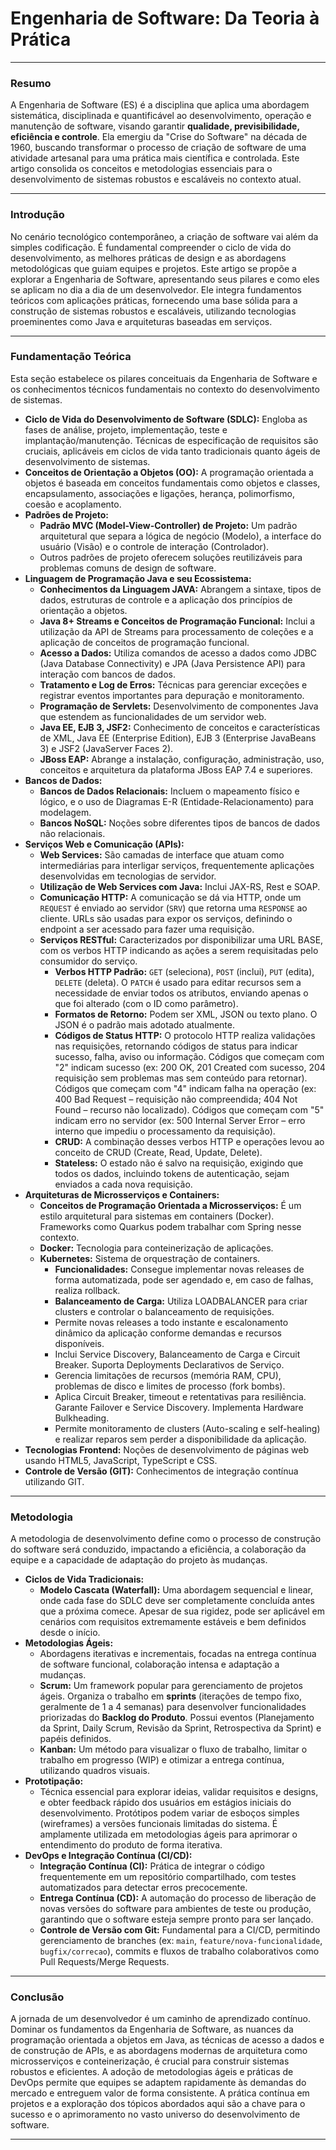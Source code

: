 # Engenharia de Software: Da Teoria à Prática

---

### **Resumo**

A Engenharia de Software (ES) é a disciplina que aplica uma abordagem sistemática, disciplinada e quantificável ao desenvolvimento, operação e manutenção de software, visando garantir **qualidade, previsibilidade, eficiência e controle**. Ela emergiu da "Crise do Software" na década de 1960, buscando transformar o processo de criação de software de uma atividade artesanal para uma prática mais científica e controlada. Este artigo consolida os conceitos e metodologias essenciais para o desenvolvimento de sistemas robustos e escaláveis no contexto atual.

---

### **Introdução**

No cenário tecnológico contemporâneo, a criação de software vai além da simples codificação. É fundamental compreender o ciclo de vida do desenvolvimento, as melhores práticas de design e as abordagens metodológicas que guiam equipes e projetos. Este artigo se propõe a explorar a Engenharia de Software, apresentando seus pilares e como eles se aplicam no dia a dia de um desenvolvedor. Ele integra fundamentos teóricos com aplicações práticas, fornecendo uma base sólida para a construção de sistemas robustos e escaláveis, utilizando tecnologias proeminentes como Java e arquiteturas baseadas em serviços.

---

### **Fundamentação Teórica**

Esta seção estabelece os pilares conceituais da Engenharia de Software e os conhecimentos técnicos fundamentais no contexto do desenvolvimento de sistemas.

* **Ciclo de Vida do Desenvolvimento de Software (SDLC):** Engloba as fases de análise, projeto, implementação, teste e implantação/manutenção. Técnicas de especificação de requisitos são cruciais, aplicáveis em ciclos de vida tanto tradicionais quanto ágeis de desenvolvimento de sistemas.
* **Conceitos de Orientação a Objetos (OO):** A programação orientada a objetos é baseada em conceitos fundamentais como objetos e classes, encapsulamento, associações e ligações, herança, polimorfismo, coesão e acoplamento.
* **Padrões de Projeto:**
    * **Padrão MVC (Model-View-Controller) de Projeto:** Um padrão arquitetural que separa a lógica de negócio (Modelo), a interface do usuário (Visão) e o controle de interação (Controlador).
    * Outros padrões de projeto oferecem soluções reutilizáveis para problemas comuns de design de software.
* **Linguagem de Programação Java e seu Ecossistema:**
    * **Conhecimentos da Linguagem JAVA:** Abrangem a sintaxe, tipos de dados, estruturas de controle e a aplicação dos princípios de orientação a objetos.
    * **Java 8+ Streams e Conceitos de Programação Funcional:** Inclui a utilização da API de Streams para processamento de coleções e a aplicação de conceitos de programação funcional.
    * **Acesso a Dados:** Utiliza comandos de acesso a dados como JDBC (Java Database Connectivity) e JPA (Java Persistence API) para interação com bancos de dados.
    * **Tratamento e Log de Erros:** Técnicas para gerenciar exceções e registrar eventos importantes para depuração e monitoramento.
    * **Programação de Servlets:** Desenvolvimento de componentes Java que estendem as funcionalidades de um servidor web.
    * **Java EE, EJB 3, JSF2:** Conhecimento de conceitos e características de XML, Java EE (Enterprise Edition), EJB 3 (Enterprise JavaBeans 3) e JSF2 (JavaServer Faces 2).
    * **JBoss EAP:** Abrange a instalação, configuração, administração, uso, conceitos e arquitetura da plataforma JBoss EAP 7.4 e superiores.
* **Bancos de Dados:**
    * **Bancos de Dados Relacionais:** Incluem o mapeamento físico e lógico, e o uso de Diagramas E-R (Entidade-Relacionamento) para modelagem.
    * **Bancos NoSQL:** Noções sobre diferentes tipos de bancos de dados não relacionais.
* **Serviços Web e Comunicação (APIs):**
    * **Web Services:** São camadas de interface que atuam como intermediárias para interligar serviços, frequentemente aplicações desenvolvidas em tecnologias de servidor.
    * **Utilização de Web Services com Java:** Inclui JAX-RS, Rest e SOAP.
    * **Comunicação HTTP:** A comunicação se dá via HTTP, onde um `REQUEST` é enviado ao servidor (`SRV`) que retorna uma `RESPONSE` ao cliente. URLs são usadas para expor os serviços, definindo o endpoint a ser acessado para fazer uma requisição.
    * **Serviços RESTful:** Caracterizados por disponibilizar uma URL BASE, com os verbos HTTP indicando as ações a serem requisitadas pelo consumidor do serviço.
        * **Verbos HTTP Padrão:** `GET` (seleciona), `POST` (inclui), `PUT` (edita), `DELETE` (deleta). O `PATCH` é usado para editar recursos sem a necessidade de enviar todos os atributos, enviando apenas o que foi alterado (com o ID como parâmetro).
        * **Formatos de Retorno:** Podem ser XML, JSON ou texto plano. O JSON é o padrão mais adotado atualmente.
        * **Códigos de Status HTTP:** O protocolo HTTP realiza validações nas requisições, retornando códigos de status para indicar sucesso, falha, aviso ou informação. Códigos que começam com "2" indicam sucesso (ex: 200 OK, 201 Created com sucesso, 204 requisição sem problemas mas sem conteúdo para retornar). Códigos que começam com "4" indicam falha na operação (ex: 400 Bad Request – requisição não compreendida; 404 Not Found – recurso não localizado). Códigos que começam com "5" indicam erro no servidor (ex: 500 Internal Server Error – erro interno que impediu o processamento da requisição).
        * **CRUD:** A combinação desses verbos HTTP e operações levou ao conceito de CRUD (Create, Read, Update, Delete).
        * **Stateless:** O estado não é salvo na requisição, exigindo que todos os dados, incluindo tokens de autenticação, sejam enviados a cada nova requisição.
* **Arquiteturas de Microsserviços e Containers:**
    * **Conceitos de Programação Orientada a Microsserviços:** É um estilo arquitetural para sistemas em containers (Docker). Frameworks como Quarkus podem trabalhar com Spring nesse contexto.
    * **Docker:** Tecnologia para conteinerização de aplicações.
    * **Kubernetes:** Sistema de orquestração de containers.
        * **Funcionalidades:** Consegue implementar novas releases de forma automatizada, pode ser agendado e, em caso de falhas, realiza rollback.
        * **Balanceamento de Carga:** Utiliza LOADBALANCER para criar clusters e controlar o balanceamento de requisições.
        * Permite novas releases a todo instante e escalonamento dinâmico da aplicação conforme demandas e recursos disponíveis.
        * Inclui Service Discovery, Balanceamento de Carga e Circuit Breaker. Suporta Deployments Declarativos de Serviço.
        * Gerencia limitações de recursos (memória RAM, CPU), problemas de disco e limites de processo (fork bombs).
        * Aplica Circuit Breaker, timeout e retentativas para resiliência. Garante Failover e Service Discovery. Implementa Hardware Bulkheading.
        * Permite monitoramento de clusters (Auto-scaling e self-healing) e realizar reparos sem perder a disponibilidade da aplicação.
* **Tecnologias Frontend:** Noções de desenvolvimento de páginas web usando HTML5, JavaScript, TypeScript e CSS.
* **Controle de Versão (GIT):** Conhecimentos de integração contínua utilizando GIT.

---

### **Metodologia**

A metodologia de desenvolvimento define como o processo de construção do software será conduzido, impactando a eficiência, a colaboração da equipe e a capacidade de adaptação do projeto às mudanças.

* **Ciclos de Vida Tradicionais:**
    * **Modelo Cascata (Waterfall):** Uma abordagem sequencial e linear, onde cada fase do SDLC deve ser completamente concluída antes que a próxima comece. Apesar de sua rigidez, pode ser aplicável em cenários com requisitos extremamente estáveis e bem definidos desde o início.
* **Metodologias Ágeis:**
    * Abordagens iterativas e incrementais, focadas na entrega contínua de software funcional, colaboração intensa e adaptação a mudanças.
    * **Scrum:** Um framework popular para gerenciamento de projetos ágeis. Organiza o trabalho em **sprints** (iterações de tempo fixo, geralmente de 1 a 4 semanas) para desenvolver funcionalidades priorizadas do **Backlog do Produto**. Possui eventos (Planejamento da Sprint, Daily Scrum, Revisão da Sprint, Retrospectiva da Sprint) e papéis definidos.
    * **Kanban:** Um método para visualizar o fluxo de trabalho, limitar o trabalho em progresso (WIP) e otimizar a entrega contínua, utilizando quadros visuais.
* **Prototipação:**
    * Técnica essencial para explorar ideias, validar requisitos e designs, e obter feedback rápido dos usuários em estágios iniciais do desenvolvimento. Protótipos podem variar de esboços simples (wireframes) a versões funcionais limitadas do sistema. É amplamente utilizada em metodologias ágeis para aprimorar o entendimento do produto de forma iterativa.
* **DevOps e Integração Contínua (CI/CD):**
    * **Integração Contínua (CI):** Prática de integrar o código frequentemente em um repositório compartilhado, com testes automatizados para detectar erros precocemente.
    * **Entrega Contínua (CD):** A automação do processo de liberação de novas versões do software para ambientes de teste ou produção, garantindo que o software esteja sempre pronto para ser lançado.
    * **Controle de Versão com Git:** Fundamental para a CI/CD, permitindo gerenciamento de branches (ex: `main`, `feature/nova-funcionalidade`, `bugfix/correcao`), commits e fluxos de trabalho colaborativos como Pull Requests/Merge Requests.

---

### **Conclusão**

A jornada de um desenvolvedor é um caminho de aprendizado contínuo. Dominar os fundamentos da Engenharia de Software, as nuances da programação orientada a objetos em Java, as técnicas de acesso a dados e de construção de APIs, e as abordagens modernas de arquitetura como microsserviços e conteinerização, é crucial para construir sistemas robustos e eficientes. A adoção de metodologias ágeis e práticas de DevOps permite que equipes se adaptem rapidamente às demandas do mercado e entreguem valor de forma consistente. A prática contínua em projetos e a exploração dos tópicos abordados aqui são a chave para o sucesso e o aprimoramento no vasto universo do desenvolvimento de software.

---